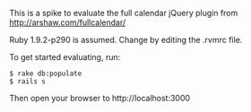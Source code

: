 This is a spike to evaluate the full calendar jQuery plugin from http://arshaw.com/fullcalendar/

Ruby 1.9.2-p290 is assumed.  Change by editing the .rvmrc file.

To get started evaluating, run:

    $ rake db:populate
    $ rails s


Then open your browser to http://localhost:3000
